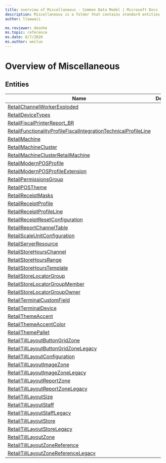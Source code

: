 ```yaml
---
title: overview of Miscellaneous - Common Data Model | Microsoft Docs
description: Miscellaneous is a folder that contains standard entities related to the Common Data Model.
author: llawwaii

ms.reviewer: deonhe
ms.topic: reference
ms.date: 8/7/2020
ms.author: weiluo
---
```


# Overview of Miscellaneous


## Entities

|Name|Description|
|---|---|
|[RetailChannelWorkerExploded](RetailChannelWorkerExploded.md)||
|[RetailDeviceTypes](RetailDeviceTypes.md)||
|[RetailFiscalPrinterReport_BR](RetailFiscalPrinterReport_BR.md)||
|[RetailFunctionalityProfileFiscalIntegrationTechnicalProfileLine](RetailFunctionalityProfileFiscalIntegrationTechnicalProfileLine.md)||
|[RetailMachine](RetailMachine.md)||
|[RetailMachineCluster](RetailMachineCluster.md)||
|[RetailMachineClusterRetailMachine](RetailMachineClusterRetailMachine.md)||
|[RetailModernPOSProfile](RetailModernPOSProfile.md)||
|[RetailModernPOSProfileExtension](RetailModernPOSProfileExtension.md)||
|[RetailPermissionsGroup](RetailPermissionsGroup.md)||
|[RetailPOSTheme](RetailPOSTheme.md)||
|[RetailReceiptMasks](RetailReceiptMasks.md)||
|[RetailReceiptProfile](RetailReceiptProfile.md)||
|[RetailReceiptProfileLine](RetailReceiptProfileLine.md)||
|[RetailReceiptResetConfiguration](RetailReceiptResetConfiguration.md)||
|[RetailReportChannelTable](RetailReportChannelTable.md)||
|[RetailScaleUnitConfiguration](RetailScaleUnitConfiguration.md)||
|[RetailServerResource](RetailServerResource.md)||
|[RetailStoreHoursChannel](RetailStoreHoursChannel.md)||
|[RetailStoreHoursRange](RetailStoreHoursRange.md)||
|[RetailStoreHoursTemplate](RetailStoreHoursTemplate.md)||
|[RetailStoreLocatorGroup](RetailStoreLocatorGroup.md)||
|[RetailStoreLocatorGroupMember](RetailStoreLocatorGroupMember.md)||
|[RetailStoreLocatorGroupOwner](RetailStoreLocatorGroupOwner.md)||
|[RetailTerminalCustomField](RetailTerminalCustomField.md)||
|[RetailTerminalDevice](RetailTerminalDevice.md)||
|[RetailThemeAccent](RetailThemeAccent.md)||
|[RetailThemeAccentColor](RetailThemeAccentColor.md)||
|[RetailThemePallet](RetailThemePallet.md)||
|[RetailTillLayoutButtonGridZone](RetailTillLayoutButtonGridZone.md)||
|[RetailTillLayoutButtonGridZoneLegacy](RetailTillLayoutButtonGridZoneLegacy.md)||
|[RetailTillLayoutConfiguration](RetailTillLayoutConfiguration.md)||
|[RetailTillLayoutImageZone](RetailTillLayoutImageZone.md)||
|[RetailTillLayoutImageZoneLegacy](RetailTillLayoutImageZoneLegacy.md)||
|[RetailTillLayoutReportZone](RetailTillLayoutReportZone.md)||
|[RetailTillLayoutReportZoneLegacy](RetailTillLayoutReportZoneLegacy.md)||
|[RetailTillLayoutSize](RetailTillLayoutSize.md)||
|[RetailTillLayoutStaff](RetailTillLayoutStaff.md)||
|[RetailTillLayoutStaffLegacy](RetailTillLayoutStaffLegacy.md)||
|[RetailTillLayoutStore](RetailTillLayoutStore.md)||
|[RetailTillLayoutStoreLegacy](RetailTillLayoutStoreLegacy.md)||
|[RetailTillLayoutZone](RetailTillLayoutZone.md)||
|[RetailTillLayoutZoneReference](RetailTillLayoutZoneReference.md)||
|[RetailTillLayoutZoneReferenceLegacy](RetailTillLayoutZoneReferenceLegacy.md)||
